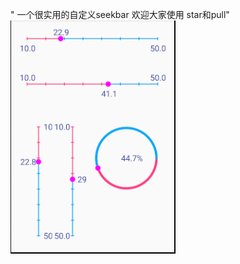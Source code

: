 " 一个很实用的自定义seekbar 欢迎大家使用 star和pull" 
![run2](https://github.com/525642022/CustomSeekBar/blob/master/MyApplication/Screenshot/run2.png)  
